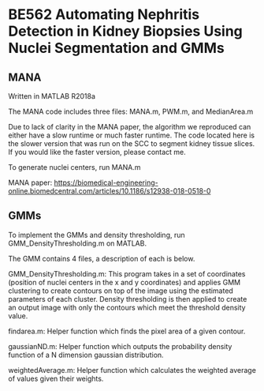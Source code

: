 # BE562 Automating Nephritis Detection in Kidney Biopsies Using Nuclei Segmentation and GMMs

## MANA
Written in MATLAB R2018a

The MANA code includes three files: MANA.m, PWM.m, and MedianArea.m

Due to lack of clarity in the MANA paper, the algorithm we reproduced can either have a slow runtime or much faster runtime. The code located here is the slower version that was run on the SCC to segment kidney tissue slices. If you would like the faster version, please contact me. 

To generate nuclei centers, run MANA.m 

MANA paper: https://biomedical-engineering-online.biomedcentral.com/articles/10.1186/s12938-018-0518-0

## GMMs

To implement the GMMs and density thresholding, run GMM_DensityThresholding.m on MATLAB.

The GMM contains 4 files, a description of each is below. 

GMM_DensityThresholding.m:
This program takes in a set of coordinates (position of nuclei centers in the x and y coordinates) and applies GMM clustering to create contours on top of the image using the estimated parameters of each cluster. Density thresholding is then applied to create an output image with only the contours which meet the threshold density value.

findarea.m:
Helper function which finds the pixel area of a given contour.

gaussianND.m: 
Helper function which outputs the probability density function of a N dimension gaussian distribution. 

weightedAverage.m:
Helper function which calculates the weighted average of values given their weights. 

